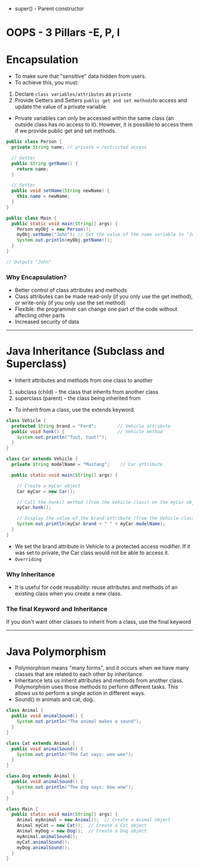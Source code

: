 * super() - Parent constructor
  
# OOPS - 3 Pillars -E, P, I

# Encapsulation
* To make sure that "sensitive" data hidden from users.
* To achieve this, you must:
1. Declare `class variables/attributes` as `private`
2. Provide Getters and Setters `public get and set methods`to access and update the value of a private variable

* Private variables can only be accessed within the same class (an outside class has no access to it). However, it is possible to access them if we provide public get and set methods.
```java
public class Person {
  private String name; // private = restricted access

  // Getter
  public String getName() {
    return name;
  }

  // Setter
  public void setName(String newName) {
    this.name = newName;
  }
}

public class Main {
  public static void main(String[] args) {
    Person myObj = new Person();
    myObj.setName("John"); // Set the value of the name variable to "John"
    System.out.println(myObj.getName());
  }
}

// Outputs "John"
```

### Why Encapsulation?
* Better control of class attributes and methods
* Class attributes can be made read-only (if you only use the get method), or write-only (if you only use the set method)
* Flexible: the programmer can change one part of the code without affecting other parts
* Increased security of data
---

# Java Inheritance (Subclass and Superclass)
* Inherit attributes and methods from one class to another

1. subclass (child) - the class that inherits from another class
2. superclass (parent) - the class being inherited from
* To inherit from a class, use the extends keyword.
```java
class Vehicle {
  protected String brand = "Ford";        // Vehicle attribute
  public void honk() {                    // Vehicle method
    System.out.println("Tuut, tuut!");
  }
}

class Car extends Vehicle {
  private String modelName = "Mustang";    // Car attribute

  public static void main(String[] args) {

    // Create a myCar object
    Car myCar = new Car();

    // Call the honk() method (from the Vehicle class) on the myCar object
    myCar.honk();

    // Display the value of the brand attribute (from the Vehicle class) and the value of the modelName from the Car class
    System.out.println(myCar.brand + " " + myCar.modelName);
  }
}
```
* We set the brand attribute in Vehicle to a protected access modifier. If it was set to private, the Car class would not be able to access it.
* `Overriding`

### Why Inheritance
* It is useful for code reusability: reuse attributes and methods of an existing class when you create a new class.

### The final Keyword and Inheritance
If you don't want other classes to inherit from a class, use the final keyword

---

# Java Polymorphism
* Polymorphism means "many forms", and it occurs when we have many classes that are related to each other by inheritance.
* Inheritance lets us inherit attributes and methods from another class. Polymorphism uses those methods to perform different tasks. This allows us to perform a single action in different ways.
* Sound() in animals and cat, dog..
```java
class Animal {
  public void animalSound() {
    System.out.println("The animal makes a sound");
  }
}

class Cat extends Animal {
  public void animalSound() {
    System.out.println("The Cat says: wee wee");
  }
}

class Dog extends Animal {
  public void animalSound() {
    System.out.println("The dog says: bow wow");
  }
}

class Main {
  public static void main(String[] args) {
    Animal myAnimal = new Animal();  // Create a Animal object
    Animal myCat = new Cat();  // Create a Cat object
    Animal myDog = new Dog();  // Create a Dog object
    myAnimal.animalSound();
    myCat.animalSound();
    myDog.animalSound();
  }
}
```